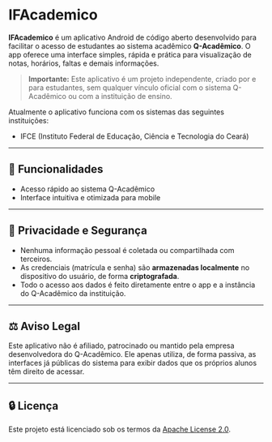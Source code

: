 # IFAcademico

**IFAcademico** é um aplicativo Android de código aberto desenvolvido para facilitar o acesso de estudantes ao sistema acadêmico **Q-Acadêmico**. O app oferece uma interface simples, rápida e prática para visualização de notas, horários, faltas e demais informações.

> **Importante:** Este aplicativo é um projeto independente, criado por e para estudantes, sem qualquer vínculo oficial com o sistema Q-Acadêmico ou com a instituição de ensino.

Atualmente o aplicativo funciona com os sistemas das seguintes instituições:

- IFCE (Instituto Federal de Educação, Ciência e Tecnologia do Ceará)

---

## 📱 Funcionalidades

- Acesso rápido ao sistema Q-Acadêmico
- Interface intuitiva e otimizada para mobile

---

## 🔐 Privacidade e Segurança

- Nenhuma informação pessoal é coletada ou compartilhada com terceiros.
- As credenciais (matrícula e senha) são **armazenadas localmente** no dispositivo do usuário, de forma **criptografada**.
- Todo o acesso aos dados é feito diretamente entre o app e a instância do Q-Acadêmico da instituição.

---

## ⚖️ Aviso Legal

Este aplicativo não é afiliado, patrocinado ou mantido pela empresa desenvolvedora do Q-Acadêmico. Ele apenas utiliza, de forma passiva, as interfaces já públicas do sistema para exibir dados que os próprios alunos têm direito de acessar.

---

## 🔒 Licença

Este projeto está licenciado sob os termos da [Apache License 2.0](LICENSE).